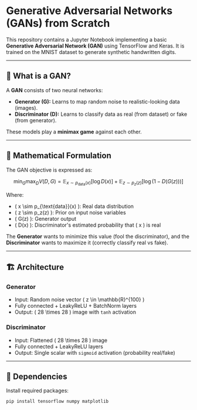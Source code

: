 # Generative Adversarial Networks (GANs) from Scratch

This repository contains a Jupyter Notebook implementing a basic **Generative Adversarial Network (GAN)** using TensorFlow and Keras. It is trained on the MNIST dataset to generate synthetic handwritten digits.

---

## 🧠 What is a GAN?

A **GAN** consists of two neural networks:

- **Generator (G):** Learns to map random noise to realistic-looking data (images).
- **Discriminator (D):** Learns to classify data as real (from dataset) or fake (from generator).

These models play a **minimax game** against each other.

---

## 📐 Mathematical Formulation

The GAN objective is expressed as:

$$
\min_G \max_D V(D, G) = \mathbb{E}_{x \sim p_{\text{data}}(x)}[\log D(x)] + \mathbb{E}_{z \sim p_z(z)}[\log(1 - D(G(z)))]
$$

Where:

- \( x \sim p_{\text{data}}(x) \): Real data distribution  
- \( z \sim p_z(z) \): Prior on input noise variables  
- \( G(z) \): Generator output  
- \( D(x) \): Discriminator's estimated probability that \( x \) is real  

The **Generator** wants to minimize this value (fool the discriminator), and the **Discriminator** wants to maximize it (correctly classify real vs fake).

---

## 🏗️ Architecture

### Generator

- Input: Random noise vector \( z \in \mathbb{R}^{100} \)
- Fully connected + LeakyReLU + BatchNorm layers
- Output: \( 28 \times 28 \) image with `tanh` activation

### Discriminator

- Input: Flattened \( 28 \times 28 \) image
- Fully connected + LeakyReLU layers
- Output: Single scalar with `sigmoid` activation (probability real/fake)

---

## 🔧 Dependencies

Install required packages:

```bash
pip install tensorflow numpy matplotlib
